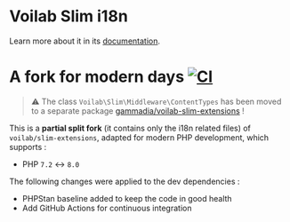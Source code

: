 Voilab Slim i18n
==========

Learn more about it in its [documentation](https://bitbucket.org/voilab/slim-extensions/src/master/README.md).

A fork for modern days [![CI](https://github.com/gammadia/voilab-slim-i18n/actions/workflows/ci.yaml/badge.svg)](https://github.com/gammadia/voilab-slim-i18n/actions/workflows/ci.yaml)
==========

> :warning: The class `Voilab\Slim\Middleware\ContentTypes` has been moved to a separate package [gammadia/voilab-slim-extensions](https://github.com/gammadia/voilab-slim-extensions) !

This is a **partial split fork** (it contains only the i18n related files) of `voilab/slim-extensions`, adapted for modern PHP development, which supports :

* PHP `7.2` <-> `8.0`

The following changes were applied to the dev dependencies :

* PHPStan baseline added to keep the code in good health
* Add GitHub Actions for continuous integration
